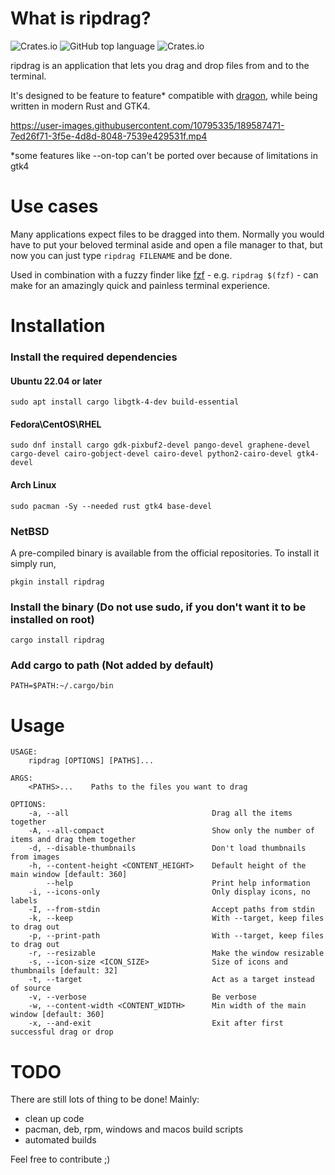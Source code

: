 # What is ripdrag?
![Crates.io](https://img.shields.io/crates/d/ripdrag?style=for-the-badge)
![GitHub top language](https://img.shields.io/github/languages/top/nik012003/ripdrag?color=dea584&style=for-the-badge)
![Crates.io](https://img.shields.io/crates/v/ripdrag?style=for-the-badge)

ripdrag is an application that lets you drag and drop files from and to the terminal.

It's designed to be feature to feature* compatible with [dragon](https://github.com/mwh/dragon), while being written in modern Rust and GTK4.

https://user-images.githubusercontent.com/10795335/189587471-7ed26f71-3f5e-4d8d-8048-7539e429531f.mp4

*some features like --on-top can't be ported over because of limitations in gtk4
# Use cases

Many applications expect files to be dragged into them. Normally you would have to put your beloved terminal aside and open a file manager to that, but now you can just type ```ripdrag FILENAME``` and be done.

Used in combination with a fuzzy finder like [fzf](https://github.com/junegunn/fzf) - e.g. ```ripdrag $(fzf)``` - can make for an amazingly quick and painless terminal experience.

# Installation
### Install the required dependencies
#### Ubuntu 22.04 or later
```
sudo apt install cargo libgtk-4-dev build-essential
```
#### Fedora\CentOS\RHEL 
```
sudo dnf install cargo gdk-pixbuf2-devel pango-devel graphene-devel cargo-devel cairo-gobject-devel cairo-devel python2-cairo-devel gtk4-devel
```
#### Arch Linux
```
sudo pacman -Sy --needed rust gtk4 base-devel
```
### NetBSD
A pre-compiled binary is available from the official repositories. To install it simply run,
```
pkgin install ripdrag
```

### Install the binary (Do not use sudo, if you don't want it to be installed on root)
```
cargo install ripdrag
```
### Add cargo to path (Not added by default)
```
PATH=$PATH:~/.cargo/bin
```

# Usage
```
USAGE:
    ripdrag [OPTIONS] [PATHS]...

ARGS:
    <PATHS>...    Paths to the files you want to drag

OPTIONS:
    -a, --all                                Drag all the items together
    -A, --all-compact                        Show only the number of items and drag them together
    -d, --disable-thumbnails                 Don't load thumbnails from images
    -h, --content-height <CONTENT_HEIGHT>    Default height of the main window [default: 360]
        --help                               Print help information
    -i, --icons-only                         Only display icons, no labels
    -I, --from-stdin                         Accept paths from stdin
    -k, --keep                               With --target, keep files to drag out
    -p, --print-path                         With --target, keep files to drag out
    -r, --resizable                          Make the window resizable
    -s, --icon-size <ICON_SIZE>              Size of icons and thumbnails [default: 32]
    -t, --target                             Act as a target instead of source
    -v, --verbose                            Be verbose
    -w, --content-width <CONTENT_WIDTH>      Min width of the main window [default: 360]
    -x, --and-exit                           Exit after first successful drag or drop
```

# TODO
There are still lots of thing to be done! Mainly:
- clean up code
- pacman, deb, rpm, windows and macos build scripts
- automated builds

Feel free to contribute ;)

